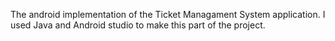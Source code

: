 The android implementation of the Ticket Managament System application. I used Java and Android studio to make this part of the project.
